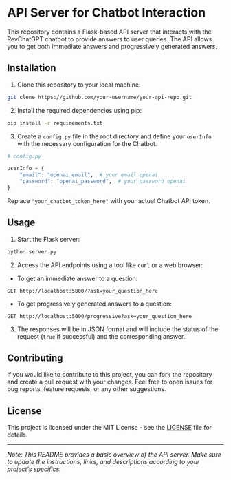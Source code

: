 # API Server for Chatbot Interaction

This repository contains a Flask-based API server that interacts with the RevChatGPT chatbot to provide answers to user queries. The API allows you to get both immediate answers and progressively generated answers.

## Installation

1. Clone this repository to your local machine:

```bash
git clone https://github.com/your-username/your-api-repo.git
```

2. Install the required dependencies using pip:

```bash
pip install -r requirements.txt
```

3. Create a `config.py` file in the root directory and define your `userInfo` with the necessary configuration for the Chatbot.

```python
# config.py

userInfo = {
    "email": "openai_email",  # your email openai
    "password": "openai_password",  # your password openai
}
```

Replace `"your_chatbot_token_here"` with your actual Chatbot API token.

## Usage

1. Start the Flask server:

```bash
python server.py
```

2. Access the API endpoints using a tool like `curl` or a web browser:

- To get an immediate answer to a question:

```http
GET http://localhost:5000/?ask=your_question_here
```

- To get progressively generated answers to a question:

```http
GET http://localhost:5000/progressive?ask=your_question_here
```

3. The responses will be in JSON format and will include the status of the request (`true` if successful) and the corresponding answer.

## Contributing

If you would like to contribute to this project, you can fork the repository and create a pull request with your changes. Feel free to open issues for bug reports, feature requests, or any other suggestions.

## License

This project is licensed under the MIT License - see the [LICENSE](LICENSE) file for details.

---

*Note: This README provides a basic overview of the API server. Make sure to update the instructions, links, and descriptions according to your project's specifics.*
